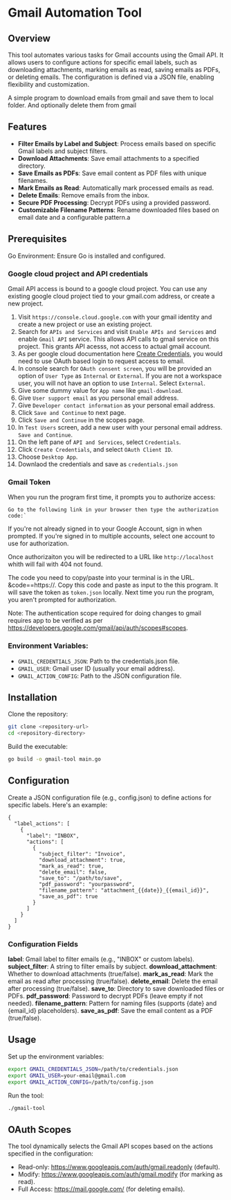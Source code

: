# Gmail Automation Tool

## Overview

This tool automates various tasks for Gmail accounts using the Gmail API. It allows users to configure actions for specific email labels, such as downloading attachments, marking emails as read, saving emails as PDFs, or deleting emails. The configuration is defined via a JSON file, enabling flexibility and customization.

A simple program to download emails from gmail and save them to local folder. And optionally delete them from gmail

## Features

- **Filter Emails by Label and Subject**: Process emails based on specific Gmail labels and subject filters.
- **Download Attachments**: Save email attachments to a specified directory.
- **Save Emails as PDFs**: Save email content as PDF files with unique filenames.
- **Mark Emails as Read**: Automatically mark processed emails as read.
- **Delete Emails**: Remove emails from the inbox.
- **Secure PDF Processing**: Decrypt PDFs using a provided password.
- **Customizable Filename Patterns**: Rename downloaded files based on email date and a configurable pattern.a

## Prerequisites

Go Environment: Ensure Go is installed and configured.

### Google cloud project and API credentials

Gmail API access is bound to a google cloud project. You can use any existing google cloud project tied to your gmail.com address, or create a new project. 

1. Visit `https://console.cloud.google.com` with your gmail identity and create a new project or use an existing project.
2. Search for `APIs and Services` and visit `Enable APIs and Services` and enable `Gmail API` service. This allows API calls to gmail service on this project. This grants API acesss, not access to actual gmail account.
3. As per google cloud documentation here [Create Credentials](https://developers.google.com/workspace/guides/create-credentials#choose_the_access_credential_that_is_right_for_you), you would need to use OAuth based login to request access to email.
4. In console search for `OAuth consent screen`, you will be provided an option of `User Type` as `Internal` or `External`. If you are not a workspace user, you will not have an option to use `Internal`. Select `External`.
  1. Give some dummy value for `App name` like `gmail-download`.
  2. Give `User support email` as you personal email address.
  3. Give `Developer contact information` as your personal email address.
  4. Click `Save and Continue` to next page.
  5. Click `Save and Continue` in the scopes page.
  6. In `Test Users` screen, add a new user with your personal email address. `Save and Continue`.
5. On the left pane of `API and Services`, select `Credentials`.
  1. Click `Create Credentials`, and select `OAuth Client ID`.
  2. Choose `Desktop App`.
6. Downlaod the credentials and save as `credentials.json`


### Gmail Token

When you run the program first time, it prompts you to authorize access:

```
Go to the following link in your browser then type the authorization code:`
```

If you're not already signed in to your Google Account, sign in when prompted. If you're signed in to multiple accounts, select one account to use for authorization.

Once authorizaiton you will be redirected to a URL like `http://localhost` whith will fail with 404 not found.

The code you need to copy/paste into your terminal is in the URL. \&code=<long-code-is-here-copy-this>=https://. Copy this code and paste as input to the this program. It will save the token as `token.json` locally. Next time you run the program, you aren't prompted for authorization.

Note: The authentication scope required for doing changes to gmail requires app to be verified as per https://developers.google.com/gmail/api/auth/scopes#scopes.

### Environment Variables:

* `GMAIL_CREDENTIALS_JSON`: Path to the credentials.json file.
* `GMAIL_USER`: Gmail user ID (usually your email address).
* `GMAIL_ACTION_CONFIG`: Path to the JSON configuration file.

## Installation

Clone the repository:

```bash
git clone <repository-url>
cd <repository-directory>
```

Build the executable:

```bash
go build -o gmail-tool main.go
```

## Configuration

Create a JSON configuration file (e.g., config.json) to define actions for specific labels. Here's an example:

```
{
  "label_actions": [
    {
      "label": "INBOX",
      "actions": [
        {
          "subject_filter": "Invoice",
          "download_attachment": true,
          "mark_as_read": true,
          "delete_email": false,
          "save_to": "/path/to/save",
          "pdf_password": "yourpassword",
          "filename_pattern": "attachment_{{date}}_{{email_id}}",
          "save_as_pdf": true
        }
      ]
    }
  ]
}
```

### Configuration Fields

**label**: Gmail label to filter emails (e.g., "INBOX" or custom labels).
**subject_filter**: A string to filter emails by subject.
**download_attachment**: Whether to download attachments (true/false).
**mark_as_read**: Mark the email as read after processing (true/false).
**delete_email**: Delete the email after processing (true/false).
**save_to**: Directory to save downloaded files or PDFs.
**pdf_password**: Password to decrypt PDFs (leave empty if not needed).
**filename_pattern**: Pattern for naming files (supports {date} and {email_id} placeholders).
**save_as_pdf**: Save the email content as a PDF (true/false).

## Usage

Set up the environment variables:

```bash
export GMAIL_CREDENTIALS_JSON=/path/to/credentials.json
export GMAIL_USER=your-email@gmail.com
export GMAIL_ACTION_CONFIG=/path/to/config.json
```

Run the tool:

```bash
./gmail-tool
```

## OAuth Scopes

The tool dynamically selects the Gmail API scopes based on the actions specified in the configuration:

* Read-only: https://www.googleapis.com/auth/gmail.readonly (default).
* Modify: https://www.googleapis.com/auth/gmail.modify (for marking as read).
* Full Access: https://mail.google.com/ (for deleting emails).


